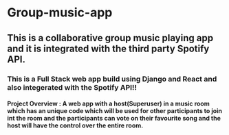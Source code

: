 # Group-music-app
## This is a collaborative group music playing app and it is integrated with the third party Spotify API. 

### This is a Full Stack web app build using Django and React and also integerated with the Spotify API!!


#### Project Overview  :  A web app with a host(Superuser) in a music room which has an unique code which will be used for other participants to join int the room and the participants can vote on their favourite song and the host will have the control over the entire room.
